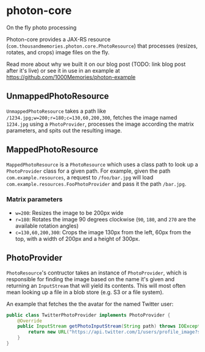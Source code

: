 photon-core
===========

On the fly photo processing

Photon-core provides a JAX-RS resource (`com.thousandmemories.photon.core.PhotoResource`) that processes (resizes, rotates, and crops) image files on the fly.

Read more about why we built it on our blog post (TODO: link blog post after it's live) or see it in use in an example at https://github.com/1000Memories/photon-example


## UnmappedPhotoResource
`UnmappedPhotoResource` takes a path like `/1234.jpg;w=200;r=180;c=130,60,200,300`, fetches the image named `1234.jpg` using a `PhotoProvider`, processes the image according the matrix parameters, and spits out the resulting image.

## MappedPhotoResource
`MappedPhotoResource` is a `PhotoResource` which uses a class path to look up a `PhotoProvider` class for a given path.
For example, given the path `com.example.resources`, a request to `/foo/bar.jpg` will load `com.example.resources.FooPhotoProvider` and pass it the path `/bar.jpg`.

### Matrix parameters

- `w=200`: Resizes the image to be 200px wide
- `r=180`: Rotates the image 90 degrees clockwise (`90`, `180`, and `270` are the available rotation angles)
- `c=130,60,200,300`: Crops the image 130px from the left, 60px from the top, with a width of 200px and a height of 300px.


## PhotoProvider

`PhotoResource`'s contructor takes an instance of `PhotoProvider`, which is responsible for finding the image based on the name it's given and returning an `InputStream` that will yield its contents.
This will most often mean looking up a file in a blob store (e.g. S3 or a file system).

An example that fetches the the avatar for the named Twitter user:
```java
public class TwitterPhotoProvider implements PhotoProvider {
    @Override
    public InputStream getPhotoInputStream(String path) throws IOException {
        return new URL("https://api.twitter.com/1/users/profile_image?size=original&screen_name=" + path).openStream();
    }
}
```

